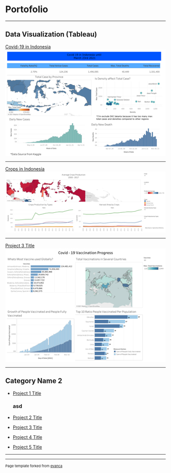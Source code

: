 # Portofolio

---

## Data Visualization (Tableau)

[Covid-19 in Indonesia](https://public.tableau.com/app/profile/muhamad.agus.kurniawan/viz/Book1_16160296143110/Dashboard1)
<img src="images/indonesian_covid.png?raw=true"/>

---
[Crops in Indonesia](https://public.tableau.com/app/profile/muhamad.agus.kurniawan/viz/CropsOverview/Dashboard1)
<img src="images/indonesia_crops.png?raw=true"/>

---
[Project 3 Title](https://public.tableau.com/app/profile/muhamad.agus.kurniawan/viz/Book1_16160296143110/Dashboard1)
<img src="images/covid_vaccination progress.png?raw=true"/>

---

## Category Name 2

- [Project 1 Title](http://example.com/)
  
  ### asd                                                     
- [Project 2 Title](http://example.com/)
- [Project 3 Title](http://example.com/)
- [Project 4 Title](http://example.com/)
- [Project 5 Title](http://example.com/)

---




---
<p style="font-size:11px">Page template forked from <a href="https://github.com/evanca/quick-portfolio">evanca</a></p>
<!-- Remove above link if you don't want to attibute -->
